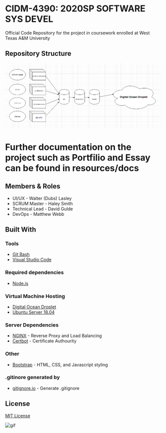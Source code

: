 # CIDM-4390: 2020SP SOFTWARE SYS DEVEL
Official Code Repository for the project in coursework enrolled at West Texas A&M University
## Repository Structure
![layout](https://github.com/MJW3BB/CIDM4390-IDDQD/blob/master/resources/images/Repo%20Layout.png) 
# Further documentation on the project such as Portfilio and Essay can be found in resources/docs
## Members & Roles
* UI/UX - Walter (Dubs) Lasley
* SCRUM Master - Haley Smith 
* Technical Lead - David Gulde
* DevOps - Matthew Webb
## Built With
### Tools
* [Git Bash](https://gitforwindows.org/index.html)
* [Visual Studio Code](https://code.visualstudio.com/)
### Required dependencies
* [Node.js](https://nodejs.org/en/)
### Virtual Machine Hosting 
* [Digital Ocean Droplet](https://www.digitalocean.com/products/droplets/?_campaign=DO_Dev_Awareness_BA_Search_B_GENERIC&_adgroup=&_keyword=digitalocean&_device=c&_copytype=nonbiz_ad&_adposition=&_medium=brand_sem&_source=bing&utm_source=bing&utm_medium=cpc&utm_campaign=DO_Dev_Awareness_BA_Search_B_GENERIC&utm_term=digitalocean&utm_content=GENERIC_DO)
* [Ubuntu Server 18.04](https://ubuntu.com/download/server)
### Server Dependencies
* [NGINX](https://www.nginx.com/) - Reverse Proxy and Load Balancing
* [Certbot](https://certbot.eff.org/) - Certificate Authourity
### Other
* [Bootstrap](https://getbootstrap.com/) - HTML, CSS, and Javascript styling
### .gitinore generated by
* [gitignore.io](https://gitignore.io/) - Generate .gitignore
## License
[MIT License](https://choosealicense.com/licenses/mit/)


![gif](https://i.pinimg.com/originals/90/80/60/9080607321ab98fa3e70dd24b2513a20.gif)
